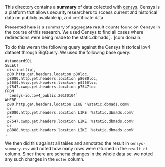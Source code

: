 This directory contains a **summary** of data collected with [censys](censys.io). Censys is 
a platform that allows security researchers to access current and historical data on publicly
available ip, and certificate data.  

Presented here is a summary of aggregate result counts found on Censys in the course of 
this research.  We used Censys to find all cases where redirections were being made to the
static.dbmads[ . ]com domain.  

To do this we ran the following query against the Censys historical ipv4 dataset
through BigQuery.  We used the following base query:

```
#standardSQL
SELECT
 distinct(ip),
 p80.http.get.headers.location p80loc,
 p8080.http.get.headers.location p8080loc,
 p8888.http.get.headers.location p8888loc,
 p7547.cwmp.get.headers.location p7547loc
FROM
 `censys-io.ipv4_public.20180104`
WHERE
 p80.http.get.headers.location LIKE '%static.dbmads.com%'
 or
 p8080.http.get.headers.location LIKE '%static.dbmads.com%'
 or 
 p7547.cwmp.get.headers.location LIKE '%static.dbmads.com%'
 or
 p8888.http.get.headers.location LIKE '%static.dbmads.com%'
;
```

We then did this against all tables and annotated the result in
```censys-summary.csv``` and noted how many rows were returned 
in the ```result_ct``` column.  Since there are schema changes 
in the whole data set we noted any such changes in the ```notes```
column.



